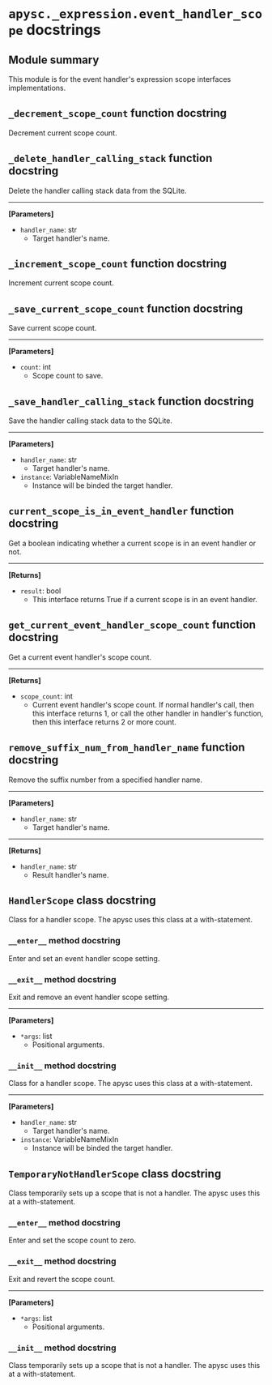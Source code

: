 # `apysc._expression.event_handler_scope` docstrings

## Module summary

This module is for the event handler's expression scope interfaces implementations.

## `_decrement_scope_count` function docstring

Decrement current scope count.

## `_delete_handler_calling_stack` function docstring

Delete the handler calling stack data from the SQLite.<hr>

**[Parameters]**

- `handler_name`: str
  - Target handler's name.

## `_increment_scope_count` function docstring

Increment current scope count.

## `_save_current_scope_count` function docstring

Save current scope count.<hr>

**[Parameters]**

- `count`: int
  - Scope count to save.

## `_save_handler_calling_stack` function docstring

Save the handler calling stack data to the SQLite.<hr>

**[Parameters]**

- `handler_name`: str
  - Target handler's name.
- `instance`: VariableNameMixIn
  - Instance will be binded the target handler.

## `current_scope_is_in_event_handler` function docstring

Get a boolean indicating whether a current scope is in an event handler or not.<hr>

**[Returns]**

- `result`: bool
  - This interface returns True if a current scope is in an event handler.

## `get_current_event_handler_scope_count` function docstring

Get a current event handler's scope count.<hr>

**[Returns]**

- `scope_count`: int
  - Current event handler's scope count. If normal handler's call, then this interface returns 1, or call the other handler in handler's function, then this interface returns 2 or more count.

## `remove_suffix_num_from_handler_name` function docstring

Remove the suffix number from a specified handler name.<hr>

**[Parameters]**

- `handler_name`: str
  - Target handler's name.

<hr>

**[Returns]**

- `handler_name`: str
  - Result handler's name.

## `HandlerScope` class docstring

Class for a handler scope. The apysc uses this class at a with-statement.

### `__enter__` method docstring

Enter and set an event handler scope setting.

### `__exit__` method docstring

Exit and remove an event handler scope setting.<hr>

**[Parameters]**

- `*args`: list
  - Positional arguments.

### `__init__` method docstring

Class for a handler scope. The apysc uses this class at a with-statement.<hr>

**[Parameters]**

- `handler_name`: str
  - Target handler's name.
- `instance`: VariableNameMixIn
  - Instance will be binded the target handler.

## `TemporaryNotHandlerScope` class docstring

Class temporarily sets up a scope that is not a handler. The apysc uses this at a with-statement.

### `__enter__` method docstring

Enter and set the scope count to zero.

### `__exit__` method docstring

Exit and revert the scope count.<hr>

**[Parameters]**

- `*args`: list
  - Positional arguments.

### `__init__` method docstring

Class temporarily sets up a scope that is not a handler. The apysc uses this at a with-statement.